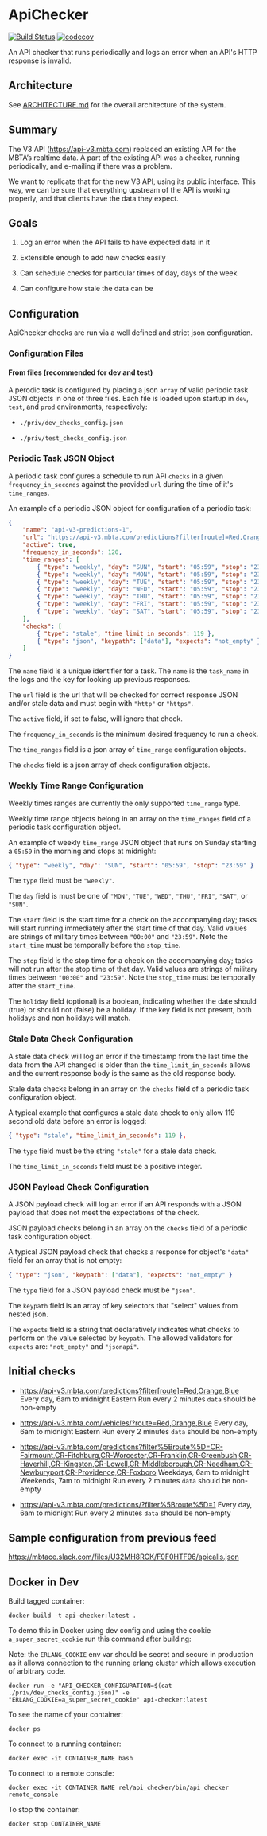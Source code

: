 # ApiChecker

[![Build Status](https://semaphoreci.com/api/v1/mbta/api-checker/branches/master/badge.svg)](https://semaphoreci.com/mbta/api-checker)
[![codecov](https://codecov.io/gh/mbta/api-checker/branch/master/graph/badge.svg)](https://codecov.io/gh/mbta/api-checker)

An API checker that runs periodically and logs an error when an API's HTTP response is invalid.

## Architecture

See [ARCHITECTURE.md](ARCHITECTURE.md) for the overall architecture of the system.

## Summary

The V3 API (https://api-v3.mbta.com) replaced an existing API for the MBTA’s realtime data. A part of the existing API was a checker, running periodically, and e-mailing if there was a problem.

We want to replicate that for the new V3 API, using its public interface. This way, we can be sure that everything upstream of the API is working properly, and that clients have the data they expect.

## Goals

1. Log an error when the API fails to have expected data in it

2. Extensible enough to add new checks easily

3. Can schedule checks for particular times of day, days of the week

4. Can configure how stale the data can be


## Configuration

ApiChecker checks are run via a well defined and strict json configuration.

### Configuration Files

#### From files (recommended for dev and test)

A perodic task is configured by placing a json `array` of valid periodic task JSON objects in one of three files. Each file is loaded upon startup in `dev`, `test`, and `prod` environments, respectively:

+ `./priv/dev_checks_config.json`

+ `./priv/test_checks_config.json`

### Periodic Task JSON Object

A periodic task configures a schedule to run API `checks` in a given `frequency_in_seconds` against the provided `url` during the time of it's `time_ranges`.

An example of a periodic JSON object for configuration of a periodic task:

```json
{
    "name": "api-v3-predictions-1",
    "url": "https://api-v3.mbta.com/predictions?filter[route]=Red,Orange,Blue",
    "active": true,
    "frequency_in_seconds": 120,
    "time_ranges": [
        { "type": "weekly", "day": "SUN", "start": "05:59", "stop": "23:59" },
        { "type": "weekly", "day": "MON", "start": "05:59", "stop": "23:59" },
        { "type": "weekly", "day": "TUE", "start": "05:59", "stop": "23:59" },
        { "type": "weekly", "day": "WED", "start": "05:59", "stop": "23:59" },
        { "type": "weekly", "day": "THU", "start": "05:59", "stop": "23:59" },
        { "type": "weekly", "day": "FRI", "start": "05:59", "stop": "23:59" },
        { "type": "weekly", "day": "SAT", "start": "05:59", "stop": "23:59" }
    ],
    "checks": [
        { "type": "stale", "time_limit_in_seconds": 119 },
        { "type": "json", "keypath": ["data"], "expects": "not_empty" }
    ]
}
```

The `name` field is a unique identifier for a task. The `name` is the `task_name` in the logs and the key for looking up previous responses.

The `url` field is the url that will be checked for correct response JSON and/or stale data and must begin with `"http"` or `"https"`.

The `active` field, if set to false, will ignore that check.

The `frequency_in_seconds` is the minimum desired frequency to run a check.

The `time_ranges` field is a json array of `time_range` configuration objects.

The `checks` field is a json array of `check` configuration objects.

### Weekly Time Range Configuration

Weekly times ranges are currently the only supported `time_range` type.

Weekly time range objects belong in an array on the `time_ranges` field of a periodic task configuration object.

An example of weekly `time_range` JSON object that runs on Sunday starting a `05:59` in the morning and stops at midnight:

```json
{ "type": "weekly", "day": "SUN", "start": "05:59", "stop": "23:59" }
```

The `type` field must be `"weekly"`.

The `day` field is must be one of `"MON"`, `"TUE"`, `"WED"`, `"THU"`, `"FRI"`, `"SAT"`, or `"SUN"`.

The `start` field is the start time for a check on the accompanying day; tasks will start running immediately after the start time of that day. Valid values are strings of military times between `"00:00"` and `"23:59"`. Note the `start_time` must be temporally before the `stop_time`.

The `stop` field is the stop time for a check on the accompanying day; tasks will not run after the stop time of that day. Valid values are strings of military times between `"00:00"` and `"23:59"`. Note the `stop_time` must be temporally after the `start_time`.

The `holiday` field (optional) is a boolean, indicating whether the date should (true) or should not (false) be a holiday. If the key field is not present, both holidays and non holidays will match.

### Stale Data Check Configuration

A stale data check will log an error if the timestamp from the last time the data from the API changed is older than the `time_limit_in_seconds` allows and the current response body is the same as the old response body.

Stale data checks belong in an array on the `checks` field of a periodic task configuration object.

A typical example that configures a stale data check to only allow 119 second old data before an error is logged:

```json
{ "type": "stale", "time_limit_in_seconds": 119 },
```

The `type` field must be the string `"stale"` for a stale data check.

The `time_limit_in_seconds` field must be a positive integer.

### JSON Payload Check Configuration

A JSON payload check will log an error if an API responds with a JSON payload that does not meet the expectations of the check.

JSON payload checks belong in an array on the `checks` field of a periodic task configuration object.

A typical JSON payload check that checks a response for object's `"data"` field for an array that is not empty:

```json
{ "type": "json", "keypath": ["data"], "expects": "not_empty" }
```

The `type` field for a JSON payload check must be `"json"`.

The `keypath` field is an array of key selectors that "select" values from nested json.

The `expects` field is a string that declaratively indicates what checks to
perform on the value selected by `keypath`. The allowed validators for
`expects` are: `"not_empty"` and `"jsonapi"`.

## Initial checks

+ https://api-v3.mbta.com/predictions?filter[route]=Red,Orange,Blue Every day, 6am to midnight Eastern
Run every 2 minutes
`data` should be non-empty

 + https://api-v3.mbta.com/vehicles/?route=Red,Orange,Blue
Every day, 6am to midnight Eastern
Run every 2 minutes
`data` should be non-empty

+ https://api-v3.mbta.com/predictions?filter%5Broute%5D=CR-Fairmount,CR-Fitchburg,CR-Worcester,CR-Franklin,CR-Greenbush,CR-Haverhill,CR-Kingston,CR-Lowell,CR-Middleborough,CR-Needham,CR-Newburyport,CR-Providence,CR-Foxboro
Weekdays, 6am to midnight
Weekends, 7am to midnight
Run every 2 minutes
`data` should be non-empty

+ https://api-v3.mbta.com/predictions/?filter%5Broute%5D=1
Every day, 6am to midnight
Run every 2 minutes
`data` should be non-empty

## Sample configuration from previous feed

https://mbtace.slack.com/files/U32MH8RCK/F9F0HTF96/apicalls.json

## Docker in Dev

Build tagged container:

`docker build -t api-checker:latest .`


To demo this in Docker using dev config and using the cookie `a_super_secret_cookie` run this command after building:

Note: the `ERLANG_COOKIE` env var should be secret and secure in production as it allows connection to the running erlang cluster which allows execution of arbitrary code.

`docker run -e "API_CHECKER_CONFIGURATION=$(cat ./priv/dev_checks_config.json)" -e "ERLANG_COOKIE=a_super_secret_cookie" api-checker:latest`

To see the name of your container:

`docker ps`

To connect to a running container:

`docker exec -it CONTAINER_NAME bash`

To connect to a remote console:

`docker exec -it CONTAINER_NAME rel/api_checker/bin/api_checker remote_console`

To stop the container:

`docker stop CONTAINER_NAME`
